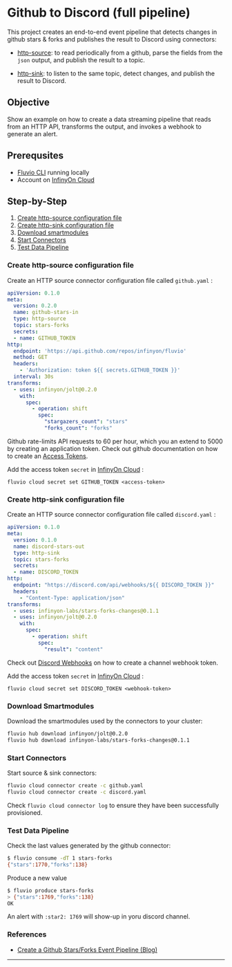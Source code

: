 # Github to Discord (full pipeline)

This project creates an end-to-end event pipeline that detects changes in github stars & forks and publishes the result to Discord using connectors:

* [http-source]: to read periodically from a github, parse the fields from the `json` output, and publish the result to a topic. 

* [http-sink]: to listen to the same topic, detect changes, and publish the result to Discord. 

## Objective

Show an example on how to create a data streaming pipeline that reads from an HTTP API, transforms the output, and invokes a webhook to generate an alert.

## Prerequsites

* [Fluvio CLI] running locally
* Account on [InfinyOn Cloud]

## Step-by-Step

1. [Create http-source configuration file](#create-http-source-configuration-file)
2. [Create http-sink configuration file](#create-http-sink-configuration-file)
3. [Download smartmodules](#download-smartmodules)
4. [Start Connectors](#start-connectors)
5. [Test Data Pipeline](#test-data-pipeline)

### Create http-source configuration file

Create an HTTP source connector configuration file called `github.yaml` :

```yaml
apiVersion: 0.1.0
meta:
  version: 0.2.0
  name: github-stars-in
  type: http-source
  topic: stars-forks
  secrets:
  - name: GITHUB_TOKEN
http:
  endpoint: 'https://api.github.com/repos/infinyon/fluvio'
  method: GET
  headers: 
    - 'Authorization: token ${{ secrets.GITHUB_TOKEN }}'
  interval: 30s
transforms:
  - uses: infinyon/jolt@0.2.0
    with:
      spec:
        - operation: shift
          spec:
            "stargazers_count": "stars"
            "forks_count": "forks"
```

Github rate-limits API requests to 60 per hour, which you an extend to 5000 by creating an application token. Check out github documentation on how to create an [Access Tokens].

Add the access token `secret` in [InfinyOn Cloud] :

```
fluvio cloud secret set GITHUB_TOKEN <access-token>
```

### Create http-sink configuration file

Create an HTTP source connector configuration file called `discord.yaml` :

```yaml
apiVersion: 0.1.0
meta:
  version: 0.1.0
  name: discord-stars-out
  type: http-sink
  topic: stars-forks
  secrets:
  - name: DISCORD_TOKEN
http:
  endpoint: "https://discord.com/api/webhooks/${{ DISCORD_TOKEN }}"
  headers:
    - "Content-Type: application/json"
transforms:
  - uses: infinyon-labs/stars-forks-changes@0.1.1
  - uses: infinyon/jolt@0.2.0
    with:
      spec:
        - operation: shift
          spec:
            "result": "content"
```

Check out [Discord Webhooks] on how to create a channel webhook token.

Add the access token `secret` in [InfinyOn Cloud] :

```
fluvio cloud secret set DISCORD_TOKEN <webhook-token>
```

### Download Smartmodules

Download the smartmodules used by the connectors to your cluster:

```bash
fluvio hub download infinyon/jolt@0.2.0
fluvio hub download infinyon-labs/stars-forks-changes@0.1.1
```


### Start Connectors

Start source & sink connectors:

```bash
fluvio cloud connector create -c github.yaml
fluvio cloud connector create -c discord.yaml
```

Check `fluvio cloud connector log` to ensure they have been successfully provisioned.

### Test Data Pipeline

Check the last values generated by the github connector:

```bash
$ fluvio consume -dT 1 stars-forks
{"stars":1770,"forks":138}
```

Produce a new value

```bash
$ fluvio produce stars-forks
> {"stars":1769,"forks":138}
OK
```

An alert with `:star2: 1769` will show-up in yoru discord channel.


### References

* [Create a Github Stars/Forks Event Pipeline (Blog)]



---

[Fluvio CLI]: https://www.fluvio.io/download
[InfinyOn Cloud]: https://infinyon.cloud/signup
[http-sink]: https://github.com/infinyon/http-sink-connector
[http-source]: https://github.com/infinyon/http-source-connector
[Access Tokens]: https://docs.github.com/en/authentication/keeping-your-account-and-data-secure/creating-a-personal-access-token
[Discord Webhooks]: https://support.discord.com/hc/en-us/articles/228383668-Intro-to-Webhooks
[Create a Github Stars/Forks Event Pipeline (Blog)]: https://infinyon.com//blog/2023/05/gitub-stars-to-slack
